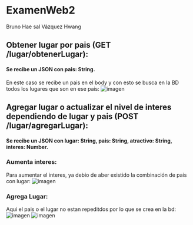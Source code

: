 # ExamenWeb2
Bruno Hae sal Vázquez Hwang

## Obtener lugar por pais (GET /lugar/obtenerLugar):
#### Se recibe un JSON con pais: String.
En este caso se recibe un pais en el body y con esto se busca en la BD todos los lugares que son en ese pais:
![imagen](https://user-images.githubusercontent.com/61795705/138372607-fc671db7-46f0-495d-a58a-c390a6ae32c0.png)

## Agregar lugar o actualizar el nivel de interes dependiendo de lugar y pais (POST /lugar/agregarLugar):
#### Se recibe un JSON con lugar: String, pais: String, atractivo: String, interes: Number.
### Aumenta interes:
Para aumentar el interes, ya debio de aber existido la combinación de pais con lugar:
![imagen](https://user-images.githubusercontent.com/61795705/138372691-96b1d443-6032-4a9b-ae0d-4d31d90f8148.png)
### Agrega Lugar:
Aqui el pais o el lugar no estan repeditdos por lo que se crea en la bd:
![imagen](https://user-images.githubusercontent.com/61795705/138372744-c92cb1f6-ab1c-40de-9f14-5a54d3c4c596.png)
![imagen](https://user-images.githubusercontent.com/61795705/138372758-790f1473-4102-4cd8-b039-c9af1bf6c853.png)
